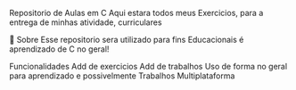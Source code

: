 Repositorio de Aulas em C
Aqui estara todos meus Exercicios, para a entrega de minhas atividade, curriculares

🚀 Sobre
Esse repositorio sera utilizado para fins Educacionais é aprendizado de C no geral!

Funcionalidades
Add de exercicios
Add de trabalhos
Uso de forma no geral para aprendizado e possivelmente Trabalhos
Multiplataforma
